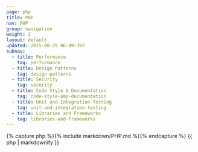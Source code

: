 ```yaml
---
page: php
title: PHP
nav: PHP
group: navigation
weight: 2
layout: default
updated: 2015-08-29 06:49:39Z
subnav:
  - title: Performance
    tag: performance
  - title: Design Patterns
    tag: design-patterns
  - title: Security
    tag: security
  - title: Code Style & Documentation
    tag: code-style-amp-documentation
  - title: Unit and Integration Testing
    tag: unit-and-integration-testing
  - title: Libraries and Frameworks
    tag: libraries-and-frameworks
---
```


<div class="docs-section">
		{% capture php %}{% include markdown/PHP.md %}{% endcapture %}
		{{ php | markdownify }}
</div>